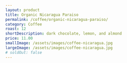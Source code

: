 ```yaml
---
layout: product
title: Organic Nicaragua Paraiso
permalink: /coffee/organic-nicaragua-paraiso/
category: Coffee
roast: 12
shortDescription: dark chocolate, lemon, and almond
price: 11.00
smallImage: /assets/images/coffee-nicaragua.jpg
largeImage: /assets/images/coffee-nicaragua.jpg
# soldOut: false
---  
```

